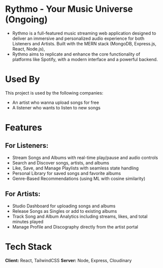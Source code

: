 # Rythmo - Your Music Universe (Ongoing)
- Rythmo is a full-featured music streaming web application designed to deliver an immersive and personalized audio experience for both Listeners and Artists. Built with the MERN stack (MongoDB, Express.js, React, Node.js), 
- Rythmo aims to replicate and enhance the core functionality of platforms like Spotify, with a modern interface and a powerful backend.

# Used By
This project is used by the following companies:
- An artist who wanna upload songs for free
- A listener who wants to listen to new songs

# Features
## For Listeners:
- Stream Songs and Albums with real-time play/pause and audio controls
- Search and Discover songs, artists, and albums
- Like, Save, and Manage Playlists with seamless state handling
- Personal Library for saved songs and favorite albums
- Genre-Based Recommendations (using ML with cosine similarity)
## For Artists:
- Studio Dashboard for uploading songs and albums
- Release Songs as Singles or add to existing albums
- Track Song and Album Analytics including streams, likes, and total minutes played
- Manage Profile and Discography directly from the artist portal

# Tech Stack
**Client:** React, TailwindCSS
**Server:** Node, Express, Cloudinary
